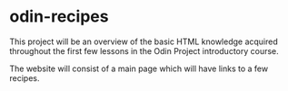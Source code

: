 # odin-recipes
This project will be an overview of the basic HTML knowledge
acquired throughout the first few lessons in the Odin Project
introductory course.

The website will consist of a main page which will have links
to a few recipes.